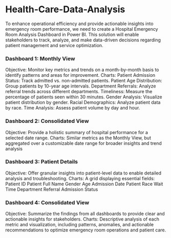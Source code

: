 # Health-Care-Data-Analysis

To enhance operational efficiency and provide actionable insights into emergency room performance, we need to create a Hospital Emergency Room Analysis Dashboard in Power BI. This solution will enable stakeholders to track, analyze, and make data-driven decisions regarding patient management and service optimization.


### Dashboard 1: Monthly View 
Objective: Monitor key metrics and trends on a month-by-month basis to identify patterns and areas for improvement.
Charts:
Patient Admission Status: Track admitted vs. non-admitted patients.
Patient Age Distribution: Group patients by 10-year age intervals.
Department Referrals: Analyze referral trends across different departments.
Timeliness: Measure the percentage of patients seen within 30 minutes.
Gender Analysis: Visualize patient distribution by gender.
Racial Demographics: Analyze patient data by race.
Time Analysis: Assess patient volume by day and hour.

### Dashboard 2: Consolidated View 
Objective: Provide a holistic summary of hospital performance for a selected date range.
Charts:
Similar metrics as the Monthly View, but aggregated over a customizable date range for broader insights and trend analysis

### Dashboard 3: Patient Details
Objective: Offer granular insights into patient-level data to enable detailed analysis and troubleshooting.
Charts: A grid displaying essential fields:
Patient ID
Patient Full Name
Gender
Age
Admission Date
Patient Race
Wait Time
Department Referral
Admission Status

### Dashboard 4: Consolidated View 
Objective: Summarize the findings from all dashboards to provide clear and actionable insights for stakeholders.
Charts:
Descriptive analysis of each metric and visualization, including patterns, anomalies, and actionable recommendations to optimize emergency room operations and patient care.
